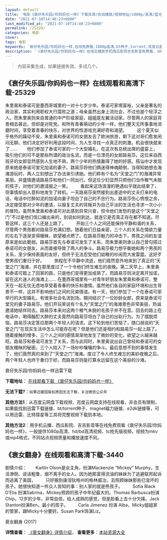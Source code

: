 ```yaml
---
layout: default
title: '电影《衰仔失乐园/你妈妈也一样》下载资源/在线播放/视频地址/1080p/高清/蓝光'
date: "2021-07-10T14:40:23+0800"
last_modified_at: "2021-07-10T14:40:23+0800"
permalink: /25329/
categories: 电影
cover:
tags: 电影
keywords: '衰仔失乐园/你妈妈也一样,在线免费看,1080p高清,bt种子,torrent,百度云盘,magnet,磁力链,迅雷下载资源'
description: '《衰仔失乐园/你妈妈也一样》在线云播放手机西瓜影院吉吉影音免费看，1080p高清bd/hd未删减完整版和tc抢先枪版，mkv/mp4格式，附带bt/torrent种子、magnet/磁力链、百度云盘、网盘资源迅雷下载链接'
---
```


>内容采集生成，如果链接失效，多试几个。


## 《衰仔失乐园/你妈妈也一样》在线观看和高清下载-25329

朱里奥和泰诺可是墨西哥城里的一对十七岁少年。泰诺可家境富裕，父亲是著名的政治家，其实利用职权大行腐败之道；母亲虽然出身上流社会，不过也是个轻浮之人。而朱里奥则来自普通的中产阶级家庭，姐姐是左翼活动家。尽管两人的家庭背景相去甚远，但却是对死党。和所有青春萌动的少年一样，他们整天无所事事地消磨时间，享受着青春的快乐，对世界的性游戏充满好奇和渴望。 　　这个夏天似乎格外的躁动不安，朱里奥和泰诺可的女朋友去了欧洲旅游，剩下这对哥们愈发闲闷无聊。他们决定好好利用这段时间，为人生寻找一点真正的刺激。机会很快就来了…… 　　他们参加了泰诺可家的一个大型婚礼，在这次有总统出席的盛宴上，吸引他们的可不是那些所谓的政治名流，而是一位漂亮的女郎路易莎。这位来自西班牙的女郎显然感到人生地不熟，两个少年的热情赢得了她的好感。搭讪中才发现原来她是泰诺可堂兄加诺的妻子。路易莎将他们俩迷得神魂颠倒，当得知她想去海滩游玩时，两人立刻想出了办法来引诱她。他们称有个名为“天堂之门”的海滩异常美丽，并盛情邀请路易莎和他们一同出行。但这位少妇显然只把他们当作稚气未脱的孩子，对他们的邀请报之一笑。 　　看起来这场浪漫的艳遇似乎就此结束了，但事情却出人意料地发生了转机。一天路易莎突然接到出差途中的丈夫打来的电话，电话中烂醉如泥的加诺向妻子坦白了自己的不忠行为。路易莎伤心愤恨之余，决定接受那对少年的邀请，以报复丈夫的背叛并为自己平淡的生活也寻求一次小小的冒险。虽然朱里奥和泰诺可对此感到异常兴奋，但令他们发愁的是这个&ldquo;天堂之门”不过是他们信口编出来的，别说如何到达，就连它是否真正存在都不知道。尽管这样，这三个人还是上路了。 　　开始三个人之间还能保持平静和谐的关系，尽管两个男孩都对路易莎充满幻想。随着他们日益亲密，三个人的关系在情欲力量的左右下逐渐变得暧昧，欲望被点燃了。在路易莎魅力的冲击下，男孩之间的友谊原来是如此脆弱。路易莎首先与泰诺可发生了关系，而朱里奥则承认自己曾勾搭过泰诺可的女朋友，从而直接导致了两人的争斗。路易莎极力想平衡她和两个男孩的关系，至少保持表面的友好，但终于无法忍受他们幼稚的吵闹而大发雷霆。这好歹使男孩们重归于好。 　　旅程在不平静中流逝，他们竟然意外地来到了真正的&ldquo;天堂之门”海滩，并在那里度过了一个令他们终生难忘的夜晚。第二天早上，朱里奥和泰诺可踏上了回家的路，只是他们变得更加成熟了。而路易莎则决定离开加诺，留在这片迷人的海滩上&hellip;… 在墨西哥城里有一对青年好朋友朱里奥和泰诺可，整天在一起无忧无虑地享受着青春的快乐和激情。虽然他们各自的家庭环境和出生背景不一样，这并不影响他们之间的兄弟情谊。有一天，他们参加了一个在泰诺可家举行的大型婚礼，有很多社会名流到场。期间结识了一位妙龄女郎，原来是泰诺可堂兄的妻子路易莎。他们开玩笑说有个名为&ldquo;天堂之门”的海滩景色非常美丽，热诚邀请她结伴同去。路易莎本来对这两个稚气未脱的毛孩子并不在意。回去的路上在电话中，喝得酩酊大醉的丈夫竟然向路易莎坦白了自己的出轨行为。为了摆脱烦恼，路易莎决定答应那两个年轻人的请求。这下轮到他们苦恼了，随口胡说的“天堂之门”在现实生活中怎么可能存在呢？但是他们还是相约和路易莎一起上路了。随着接触的增多，三个人之间的感情渐渐地发生了微妙的变化，欲望之火越来越旺。路易莎和泰诺可发生了关系，而与此同时，朱里奥说出自己曾经和泰诺可的女朋友暧昧的秘密。三个人陷入了一场吵吵嚷嚷的争斗。最后意想不到的事情发生了，他们竟然真的来到了&ldquo;天堂之门”海滩。度过了令人终生难忘的美妙夜晚之后，两个年轻人也终于重归于好。而路易莎则是打算永远留在这个美丽的沙滩。


衰仔失乐园/你妈妈也一样迅雷下载

**下载地址**： [在线观看下载 《衰仔失乐园/你妈妈也一样》](https://www.993dy.com//vod-detail-id-22805.html) 


**无法下载?**：`如果迅雷因版权原因无法下载，关注微信公众号 `

**其他方法1**：从百度云网盘下载视频，百度云网盘支持在线观看，非会员有限制，如果能找到迅雷下载链接、bt/torrent种子、magnet磁力链接、e2dk链接等，可以用迅雷、比特彗星等工具将完整视频下载到本地。

**其他方法2**：用手机云播、西瓜影院、吉吉影音等在线免费观看《衰仔失乐园/你妈妈也一样》，一般提供1080p高清、hd/bd高清视频、tc抢先版视频，视频为mkv或mp4格式，不同站点视频质量和播放速度不同。


## 《衰女翻身》在线观看和高清下载-3440

剧情介绍：　　Kaitlin Olson是女主角，扮演Mackenzie “Mickey” Murphy，生活潦倒、说话粗鲁、烟不离手的女人。因为她那富得流油的妹妹为了逃避联邦起诉而逃离了美国， 　　只好搬到康涅狄格州的格林威治，去照顾妹妹那些已宠坏的孩子。她很快知道一件众人皆知的事：别人家的就是熊孩子。 　　Sofia Black D’Elia 扮演Sabrina，Mickey照顾的孩子中年纪最大的。Thomas Barbusca扮演Chip，12岁的少年，非常自信，给人成熟的感觉，但是脸看上去十分欠揍。Jack Stanton扮演Ben，最小的孩子。 　　Carla Jimenez 扮演 Alba，Micky姐姐家的管家，跟Micky十分要好。Susan Park饰演Liz。


衰女翻身 (2017)

**详情查看**： [《衰女翻身》详情介绍](/movie/3440/)， **查看更多**：[本站资源大全](/movie/t/all/)

